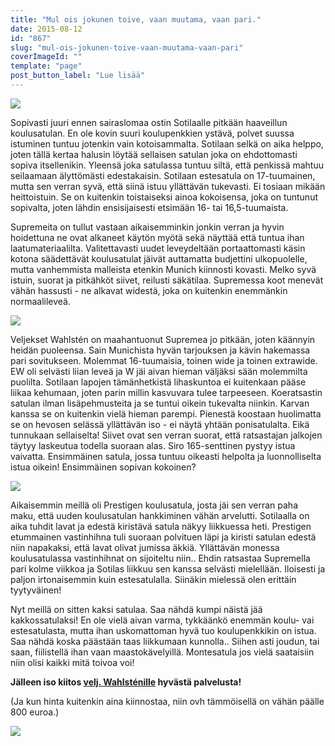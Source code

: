 ```yaml
---
title: "Mul ois jokunen toive, vaan muutama, vaan pari."
date: 2015-08-12
id: "867"
slug: "mul-ois-jokunen-toive-vaan-muutama-vaan-pari"
coverImageId: ""
template: "page"
post_button_label: "Lue lisää"
---
```


[![](/images/IMG_8030_.jpg)](http://2.bp.blogspot.com/-7Qm_vOsQZjw/Vcs46L9aeNI/AAAAAAAAJ7Q/zD-jcbpgypk/s1600/IMG_8030_.jpg)

Sopivasti juuri ennen sairaslomaa ostin Sotilaalle pitkään haaveillun koulusatulan. En ole kovin suuri koulupenkkien ystävä, polvet suussa istuminen tuntuu jotenkin vain kotoisammalta. Sotilaan selkä on aika helppo, joten tällä kertaa halusin löytää sellaisen satulan joka on ehdottomasti sopiva itsellenikin. Yleensä joka satulassa tuntuu siltä, että penkissä mahtuu seilaamaan älyttömästi edestakaisin. Sotilaan estesatula on 17-tuumainen, mutta sen verran syvä, että siinä istuu yllättävän tukevasti. Ei tosiaan mikään heittoistuin. Se on kuitenkin toistaiseksi ainoa kokoisensa, joka on tuntunut sopivalta, joten lähdin ensisijaisesti etsimään 16- tai 16,5-tuumaista.

Supremeita on tullut vastaan aikaisemminkin jonkin verran ja hyvin hoidettuna ne ovat alkaneet käytön myötä sekä näyttää että tuntua ihan laatumateriaalilta. Valitettavasti uudet leveydeltään portaattomasti käsin kotona säädettävät koulusatulat jäivät auttamatta budjettini ulkopuolelle, mutta vanhemmista malleista etenkin Munich kiinnosti kovasti. Melko syvä istuin, suorat ja pitkähköt siivet, reilusti säkätilaa. Supremessa koot menevät vähän hassusti - ne alkavat widestä, joka on kuitenkin enemmänkin normaalileveä.

[![](/images/IMG_8352_.jpg)](http://2.bp.blogspot.com/-5XWH4cidVZM/VchsEuqxmOI/AAAAAAAAJ6o/n3VZbcDEnpQ/s1600/IMG_8352_.jpg)

Veljekset Wahlstén on maahantuonut Supremea jo pitkään, joten käännyin heidän puoleensa. Sain Munichista hyvän tarjouksen ja kävin hakemassa pari sovitukseen. Molemmat 16-tuumaisia, toinen wide ja toinen extrawide. EW oli selvästi liian leveä ja W jäi aivan hieman väljäksi sään molemmilta puolilta. Sotilaan lapojen tämänhetkistä lihaskuntoa ei kuitenkaan pääse liikaa kehumaan, joten parin millin kasvuvara tulee tarpeeseen. Koeratsastin satulan ilman lisäpehmusteita ja se tuntui oikein tukevalta niinkin. Karvan kanssa se on kuitenkin vielä hieman parempi. Pienestä koostaan huolimatta se on hevosen selässä yllättävän iso - ei näytä yhtään ponisatulalta. Eikä tunnukaan sellaiselta! Siivet ovat sen verran suorat, että ratsastajan jalkojen täytyy laskeutua todella suoraan alas. Siro 165-senttinen pystyy istua vaivatta. Ensimmäinen satula, jossa tuntuu oikeasti helpolta ja luonnolliselta istua oikein! Ensimmäinen sopivan kokoinen?

[![](/images/IMG_8350_.jpg)](http://4.bp.blogspot.com/-sHCYi5ZL5dk/VchsOCAcxWI/AAAAAAAAJ6w/CSyaOTpD0jo/s1600/IMG_8350_.jpg)

Aikaisemmin meillä oli Prestigen koulusatula, josta jäi sen verran paha maku, että uuden koulusatulan hankkiminen vähän arvelutti. Sotilaalla on aika tuhdit lavat ja edestä kiristävä satula näkyy liikkuessa heti. Prestigen etummainen vastinhihna tuli suoraan polvituen läpi ja kiristi satulan edestä niin napakaksi, että lavat olivat jumissa äkkiä. Yllättävän monessa koulusatulassa vastinhihnat on sijoiteltu niin.. Ehdin ratsastaa Supremella pari kolme viikkoa ja Sotilas liikkuu sen kanssa selvästi mielellään. Iloisesti ja paljon irtonaisemmin kuin estesatulalla. Siinäkin mielessä olen erittäin tyytyväinen!

Nyt meillä on sitten kaksi satulaa. Saa nähdä kumpi näistä jää kakkossatulaksi! En ole vielä aivan varma, tykkäänkö enemmän koulu- vai estesatulasta, mutta ihan uskomattoman hyvä tuo koulupenkkikin on istua. Saa nähdä koska päästään taas liikkumaan kunnolla.. Siihen asti joudun, tai saan, fiilistellä ihan vaan maastokävelyillä. Montesatula jos vielä saataisiin niin olisi kaikki mitä toivoa voi!

**Jälleen iso kiitos [velj. Wahlsténille](http://veljwahlsten.com/) hyvästä palvelusta!**

(Ja kun hinta kuitenkin aina kiinnostaa, niin ovh tämmöisellä on vähän päälle 800 euroa.)

[![](/images/IMG_8356_.jpg)](http://4.bp.blogspot.com/-fEAIzvroBoI/Vcs41aCvM7I/AAAAAAAAJ7E/1wKG9sSOs4s/s1600/IMG_8356_.jpg)

